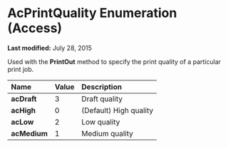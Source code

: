 
# AcPrintQuality Enumeration (Access)

 **Last modified:** July 28, 2015

Used with the  **PrintOut** method to specify the print quality of a particular print job.


|**Name**|**Value**|**Description**|
|:-----|:-----|:-----|
| **acDraft**|3|Draft quality|
| **acHigh**|0|(Default) High quality|
| **acLow**|2|Low quality|
| **acMedium**|1|Medium quality|
